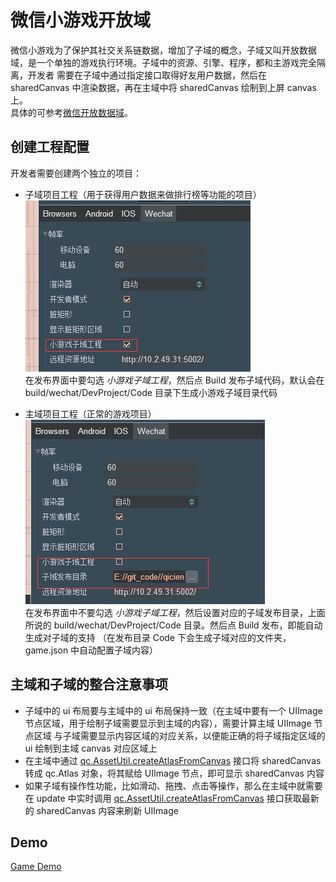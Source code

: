 # 微信小游戏开放域
微信小游戏为了保护其社交关系链数据，增加了子域的概念，子域又叫开放数据域，是一个单独的游戏执行环境。子域中的资源、引擎、程序，都和主游戏完全隔离，开发者
需要在子域中通过指定接口取得好友用户数据，然后在 sharedCanvas 中渲染数据，再在主域中将 sharedCanvas 绘制到上屏 canvas 上。   
具体的可参考[微信开放数据域](https://developers.weixin.qq.com/minigame/dev/tutorial/open-ability/open-data.html)。  

## 创建工程配置 
开发者需要创建两个独立的项目：
* 子域项目工程（用于获得用户数据来做排行榜等功能的项目）  
![](images/subDomain.png)  
在发布界面中要勾选 _小游戏子域工程_，然后点 Build 发布子域代码，默认会在 build/wechat/DevProject/Code 目录下生成小游戏子域目录代码

* 主域项目工程（正常的游戏项目）  
![](images/mainDomain.png)  
在发布界面中不要勾选 _小游戏子域工程_，然后设置对应的子域发布目录，上面所说的 build/wechat/DevProject/Code 目录。然后点 Build 发布，即能自动生成对子域的支持
（在发布目录 Code 下会生成子域对应的文件夹，game.json 中自动配置子域内容）
  
## 主域和子域的整合注意事项 
* 子域中的 ui 布局要与主域中的 ui 布局保持一致（在主域中要有一个 UIImage 节点区域，用于绘制子域需要显示到主域的内容），需要计算主域 UIImage 节点区域
与子域需要显示内容区域的对应关系，以便能正确的将子域指定区域的 ui 绘制到主域 canvas 对应区域上  
* 在主域中通过 [qc.AssetUtil.createAtlasFromCanvas](http://docs.zuoyouxi.com/api/assets/createAtlasFromCanvas.html) 接口将 sharedCanvas 转成 qc.Atlas 对象，将其赋给 UIImage 节点，即可显示 sharedCanvas 内容  
* 如果子域有操作性功能，比如滑动、拖拽、点击等操作，那么在主域中就需要在 update 中实时调用 [qc.AssetUtil.createAtlasFromCanvas](http://docs.zuoyouxi.com/api/assets/createAtlasFromCanvas.html) 接口获取最新的 sharedCanvas
内容来刷新 UIImage  

## Demo
[Game Demo](http://engine.zuoyouxi.com/demo/index.html#anchor_Wechat)  
